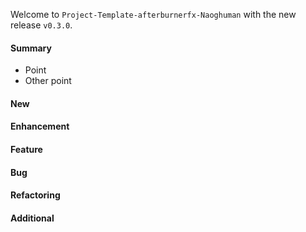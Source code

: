 Welcome to `Project-Template-afterburnerfx-Naoghuman` with the new release `v0.3.0`.



#### Summary
* Point
* Other point



#### New



#### Enhancement



#### Feature



#### Bug



#### Refactoring



#### Additional



[//]: # (Issues which will be integrated in this release)
